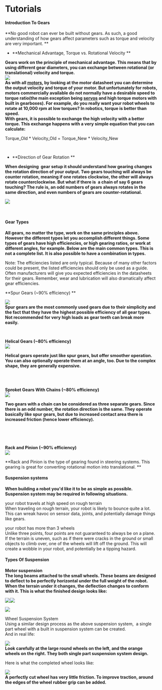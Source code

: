 # Tutorials

#### Introduction To Gears

**No good robot can ever be built without gears. As such, a good understanding of how gears affect parameters such as torque and velocity are very important. **

* **Mechanical Advantage, Torque vs. Rotational Velocity **

**Gears work on the principle of mechanical advantage. This means that by using different gear diameters, you can exchange between rotational (or translational) velocity and torque.  
![][1]  
As with all [motors][2], by looking at the motor datasheet you can determine the output velocity and torque of your motor. But unfortunately for robots, motors commercially available do not normally have a desirable speed to torque ratio(the main exception being [servos][3] and high torque motors with built in gearboxes). For example, do you really want your robot wheels to rotate at 10,000 rpm at low torques? In robotics, torque is better than speed.  
With gears, it is possible to exchange the high velocity with a better torque. This exchange happens with a very simple equation that you can calculate:**

Torque_Old * Velocity_Old = Torque_New * Velocity_New

 

* **Direction of Gear Rotation **

**When designing  gear setup it should understand how gearing changes the rotation direction of your output. Two gears touching will always be counter rotation, meaning if one rotates clockwise, the other will always rotate counterclockwise. But what if there is  a chain of say 6 gears touching? The rule is, an odd numbers of gears always rotates in the same direction, and even numbers of gears are counter-rotational.**

**![][4]**

 

#### Gear Types

**All gears, no matter the type, work on the same principles above. However the different types let you accomplish different things. Some types of gears have high efficiencies, or high gearing ratios, or work at different angles, for example. Below are the main common types. This is not a complete list. It is also possible to have a combination in types.**

Note: The efficiencies listed are only typical. Because of many other factors could be present, the listed efficiencies should only be used as a guide. Often manufacturers will give you expected efficiencies in the datasheets for their gears. Remember, wear and lubrication will also dramatically affect gear efficiencies.

**Spur Gears (~90% efficiency) **

**![][5]  
Spur gears are the most commonly used gears due to their simplicity and the fact that they have the highest possible efficiency of all gear types. Not recommended for very high loads as gear teeth can break more easily.**

 

**Helical Gears (~80% efficiency)   
![][6]**

**Helical gears operate just like spur gears, but offer smoother operation. You can also optionally operate them at an angle, too. Due to the complex shape, they are generally expensive.**  
 

 

**Sproket Gears With Chains (~80% efficiency)   
![][7]**

**Two gears with a chain can be considered as three separate gears. Since there is an odd number, the rotation direction is the same. They operate basically like spur gears, but due to increased contact area there is increased friction (hence lower efficiency).**

 

 

**Rack and Pinion (~90% efficiency)   
![][8]**

**Rack and Pinion is the type of gearing found in steering systems. This gearing is great for converting rotational motion into translational. **

#### Suspension systems

**When building a robot you'd like it to be as simple as possible. Suspension system may be required in following situations.**

your robot travels at high speed on rough terrain   
When traveling on rough terrain, your robot is likely to bounce quite a lot. This can wreak havoc on sensor data, joints, and potentially damage things like gears.

your robot has more than 3 wheels   
Unlike three points, four points are not guaranteed to always be on a plane. If the terrain is uneven, such as if there were cracks in the ground or small objects to climb over, one of the wheels will lift off the ground. This will create a wobble in your robot, and potentially be a tipping hazard.

#### Types Of Suspension

**Motor suspension  
The long beams attached to the small wheels. These beams are designed to deflect to be perfectly horizontal under the full weight of the robot. When the terrain under it changes, the deflection changes to conform with it. This is what the finished design looks like:**

  
**![][9]![][10]**

![][11]

Wheel Suspension System   
Using a similar design process as the above suspension system,  a single part wheel with a built in suspension system can be created.  
And in real life:

**![][12]  
Look carefully at the large round wheels on the left, and the orange wheels on the right. They both single part suspension system design.**

Here is what the completed wheel looks like:

**![][13]  
A perfectly cut wheel has very little friction. To improve traction, around the edges of the wheel rubber grip can be added.**

[1]: https://lh4.googleusercontent.com/sJueUiZ7mg4wvwAT741n7kw1Su_3Fww49iBGLW3dCoHW6ajTK-UkHHUu5KhJx4ucGmwdOI-UCP6REx6fcIgXfaHig6LCdvcRdRao2aQaXnBXU-g4l5U
[2]: http://www.societyofrobots.com/actuators_dcmotors.shtml
[3]: http://www.societyofrobots.com/actuators_servos.shtml
[4]: https://lh4.googleusercontent.com/S-H3KlVqi84U-dgF84ckYpiV4tAMFOY7jNhKWGwp5926_CrfwuwIh9-ArV__hL-a4FaQBeY2ad6VBr2uvw9DpJDiHLEfE89sjAE3_X94i9qQcEb1lvQ
[5]: https://lh4.googleusercontent.com/_KU68VuGoyf1AY15AQCClJpv4ppxaJCUjPb5DkTCDx1poDRKnVijQvDAfHMf65-USpADCKD7opLfeS6cdCmRzhp1t9o1lm3ifyWCVFdWRUXoszX2WYI
[6]: https://lh5.googleusercontent.com/wDmSqqQ_JEFsxU05OBeM7IlQtZrm6L6YQAyN8Nt39BijSHX9nlVDFHcq862x6RShLvcfdNcbn7IbdIspPeZhKjofzKlntK9Sbsuv2tNYh2sfbzJhGZc
[7]: https://lh6.googleusercontent.com/YRhFVjkJMOnTrXL6LCTvdURO71agK7RX7nTCR8ARFoGPtMMxDK2KbDuLrl97uEhmWkDUXS5C1_5woCuaJ5HI0GYGQeFN28Vyt-fbmHk5i5aw2e26J-I
[8]: https://lh3.googleusercontent.com/vkGxBazHos1xpyhoQElR5XXq9p_eI1zwdcfCibFNN6PlAQXGEMIOYmc3_uy4L35gPPMGMkdePXh8QhGwryakq11bREX8gexJzU7pl1KtZE2f1tf6dAA
[9]: https://lh5.googleusercontent.com/APoA9rk2AjRcGCyT5u0RBAnG7-KbjGWbSu0m-xzoyw-Q3YBLVsWaE8MuQNCN1AqXrIjzjD0-woQV_-PV7eSCRvEm4VWdLkFcYdxcTb5g0aW8yzV1eEQ
[10]: https://lh4.googleusercontent.com/rW5HVKHTyqV5PSyXpvqx9vyhlE0u_mL2LS8Fp1gLHDT_LlegfcR_0g39ekwX6YkNybOF9Aj_kQWz0T3SGzT16-lnEaqr-mEaTIEct9E_z5Nfd9vx04c
[11]: https://lh4.googleusercontent.com/tNc_WIZIgESl3uhr1posY6ht90U_EFxUvhFO666Kxc4G4KaK5fayknxLvgra81wNF8sSRBMerYYrcLbvN4mrMywxArOdhswtGjDKtiih9oQzIpy47rw
[12]: https://lh6.googleusercontent.com/SO1YZxVIBtKQ5eaFI7kS1to5qRKEjQmyFDDokhuWZmgKKJF5Eb7_zoPdubm0JlglDEq32EyGUz2EGjzbayzLwgEpXfdbDzuW1vRvDORljz6RyK4i-9w
[13]: https://lh5.googleusercontent.com/Qmq-A6_2mgtkQrbU54CL-7oIZW8tg66-DmbM2ynGe1-jfOldDEnZn7-iVmeqs1RJYpSz9cWoVIADmju_wEZLTRr82Fak7l7ZixjNyYIfCbBKgLVCrPo
